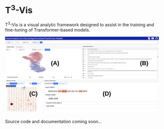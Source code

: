 # T<sup>3</sup>-Vis

T<sup>3</sup>-Vis is a visual analytic framework designed to assist in the training and fine-tuning of Transformer-based models.

![T3-Vis Interface Teaser](documentation/images/teaser.png)

Source code and documentation coming soon...
